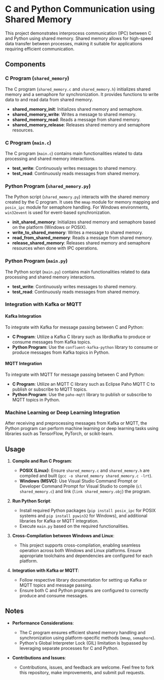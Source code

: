 # C and Python Communication using Shared Memory

This project demonstrates interprocess communication (IPC) between C and Python using shared memory. Shared memory allows for high-speed data transfer between processes, making it suitable for applications requiring efficient communication.

## Components

### C Program (`shared_memory`)

The C program (`shared_memory.c` and `shared_memory.h`) initializes shared memory and a semaphore for synchronization. It provides functions to write data to and read data from shared memory.

- **shared_memory_init**: Initializes shared memory and semaphore.
- **shared_memory_write**: Writes a message to shared memory.
- **shared_memory_read**: Reads a message from shared memory.
- **shared_memory_release**: Releases shared memory and semaphore resources.

### C Program (`main.c`)

The C program (`main.c`) contains main functionalities related to data processing and shared memory interactions.

- **test_write**: Continuously writes messages to shared memory.
- **test_read**: Continuously reads messages from shared memory.
  
### Python Program (`shared_memory.py`)

The Python script (`shared_memory.py`) interacts with the shared memory created by the C program. It uses the `mmap` module for memory mapping and `posix_ipc` module for semaphore handling. For Windows environments, `win32event` is used for event-based synchronization.

- **init_shared_memory**: Initializes shared memory and semaphore based on the platform (Windows or POSIX).
- **write_to_shared_memory**: Writes a message to shared memory.
- **read_from_shared_memory**: Reads a message from shared memory.
- **release_shared_memory**: Releases shared memory and semaphore resources when done with IPC operations.

### Python Program (`main.py`)

The Python script (`main.py`) contains main functionalities related to data processing and shared memory interactions.

- **test_write**: Continuously writes messages to shared memory.
- **test_read**: Continuously reads messages from shared memory.

### Integration with Kafka or MQTT

#### Kafka Integration

To integrate with Kafka for message passing between C and Python:

- **C Program**: Utilize a Kafka C library such as librdkafka to produce or consume messages from Kafka topics.
- **Python Program**: Use the `confluent-kafka-python` library to consume or produce messages from Kafka topics in Python.

#### MQTT Integration

To integrate with MQTT for message passing between C and Python:

- **C Program**: Utilize an MQTT C library such as Eclipse Paho MQTT C to publish or subscribe to MQTT topics.
- **Python Program**: Use the `paho-mqtt` library to publish or subscribe to MQTT topics in Python.

### Machine Learning or Deep Learning Integration

After receiving and preprocessing messages from Kafka or MQTT, the Python program can perform machine learning or deep learning tasks using libraries such as TensorFlow, PyTorch, or scikit-learn.

## Usage

1. **Compile and Run C Program**:
   - **POSIX (Linux)**: Ensure `shared_memory.c` and `shared_memory.h` are compiled and built (`gcc -o shared_memory shared_memory.c -lrt`).
   - **Windows (MSVC)**: Use Visual Studio Command Prompt or Developer Command Prompt for Visual Studio to compile (`cl shared_memory.c`) and link (`link shared_memory.obj`) the program.

2. **Run Python Script**:
   - Install required Python packages (`pip install posix_ipc` for POSIX systems and `pip install pywin32` for Windows), and additional libraries for Kafka or MQTT integration.
   - Execute `main.py` based on the required functionalities.

3. **Cross-Compilation between Windows and Linux**:
   - This project supports cross-compilation, enabling seamless operation across both Windows and Linux platforms. Ensure appropriate toolchains and dependencies are configured for each platform.

4. **Integration with Kafka or MQTT**:
   - Follow respective library documentation for setting up Kafka or MQTT topics and message passing.
   - Ensure both C and Python programs are configured to correctly produce and consume messages.

## Notes

- **Performance Considerations**: 
  - The C program ensures efficient shared memory handling and synchronization using platform-specific methods (`mmap`, `semaphore`).
  - Python's Global Interpreter Lock (GIL) limitation is bypassed by leveraging separate processes for C and Python.

- **Contributions and Issues**:
  - Contributions, issues, and feedback are welcome. Feel free to fork this repository, make improvements, and submit pull requests.
